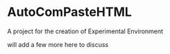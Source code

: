 AutoComPasteHTML
===========

A project for the creation of Experimental Environment

will add a few more here to discuss
